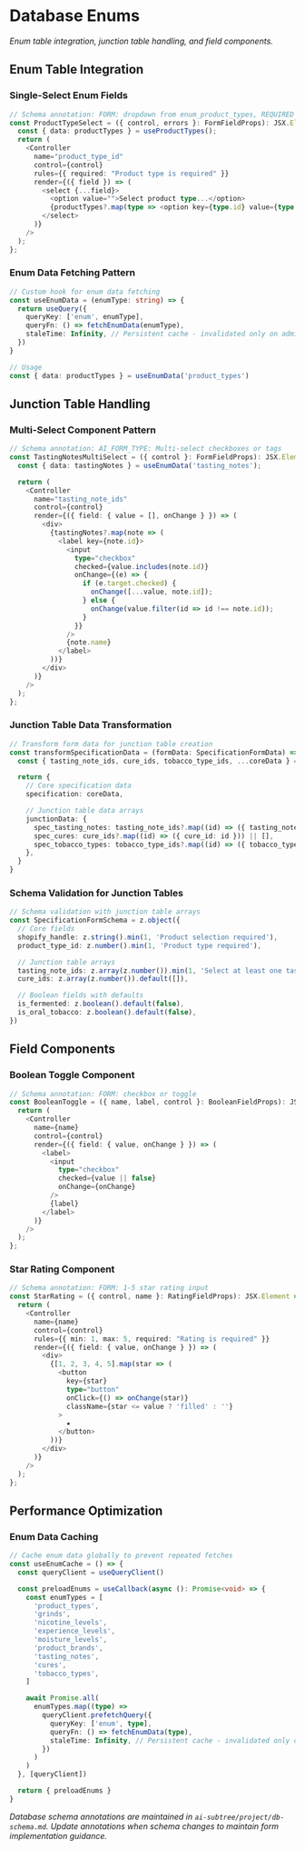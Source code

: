 # Database Enums

_Enum table integration, junction table handling, and field components._

<!-- AI_QUICK_REF
Overview: Enum integration patterns, junction table handling, and reusable field components
Key Rules: Single-select enum fields, Multi-select junction patterns, Enum data caching
Avoid: Redundant enum fetches, Missing junction table transformation, Non-cached enum data
-->

<!-- RELATED_DOCS
Core Patterns: db-forms.md (Schema-driven form development), form-patterns-validation.md (Form validation strategy)
Implementation: react-fundamentals.md (React Hook Form patterns), code-typescript.md (TypeScript validation)
Database: db-schema.md (Auto-generated schema documentation)
-->

## Enum Table Integration

### Single-Select Enum Fields

```typescript
// Schema annotation: FORM: dropdown from enum_product_types, REQUIRED
const ProductTypeSelect = ({ control, errors }: FormFieldProps): JSX.Element => {
  const { data: productTypes } = useProductTypes();
  return (
    <Controller
      name="product_type_id"
      control={control}
      rules={{ required: "Product type is required" }}
      render={({ field }) => (
        <select {...field}>
          <option value="">Select product type...</option>
          {productTypes?.map(type => <option key={type.id} value={type.id}>{type.name}</option>)}
        </select>
      )}
    />
  );
};
```

### Enum Data Fetching Pattern

```typescript
// Custom hook for enum data fetching
const useEnumData = (enumType: string) => {
  return useQuery({
    queryKey: ['enum', enumType],
    queryFn: () => fetchEnumData(enumType),
    staleTime: Infinity, // Persistent cache - invalidated only on admin updates
  })
}

// Usage
const { data: productTypes } = useEnumData('product_types')
```

## Junction Table Handling

### Multi-Select Component Pattern

```typescript
// Schema annotation: AI_FORM_TYPE: Multi-select checkboxes or tags
const TastingNotesMultiSelect = ({ control }: FormFieldProps): JSX.Element => {
  const { data: tastingNotes } = useEnumData('tasting_notes');

  return (
    <Controller
      name="tasting_note_ids"
      control={control}
      render={({ field: { value = [], onChange } }) => (
        <div>
          {tastingNotes?.map(note => (
            <label key={note.id}>
              <input
                type="checkbox"
                checked={value.includes(note.id)}
                onChange={(e) => {
                  if (e.target.checked) {
                    onChange([...value, note.id]);
                  } else {
                    onChange(value.filter(id => id !== note.id));
                  }
                }}
              />
              {note.name}
            </label>
          ))}
        </div>
      )}
    />
  );
};
```

### Junction Table Data Transformation

```typescript
// Transform form data for junction table creation
const transformSpecificationData = (formData: SpecificationFormData) => {
  const { tasting_note_ids, cure_ids, tobacco_type_ids, ...coreData } = formData

  return {
    // Core specification data
    specification: coreData,

    // Junction table data arrays
    junctionData: {
      spec_tasting_notes: tasting_note_ids?.map((id) => ({ tasting_note_id: id })) || [],
      spec_cures: cure_ids?.map((id) => ({ cure_id: id })) || [],
      spec_tobacco_types: tobacco_type_ids?.map((id) => ({ tobacco_type_id: id })) || [],
    },
  }
}
```

### Schema Validation for Junction Tables

```typescript
// Schema validation with junction table arrays
const SpecificationFormSchema = z.object({
  // Core fields
  shopify_handle: z.string().min(1, 'Product selection required'),
  product_type_id: z.number().min(1, 'Product type required'),

  // Junction table arrays
  tasting_note_ids: z.array(z.number()).min(1, 'Select at least one tasting note'),
  cure_ids: z.array(z.number()).default([]),

  // Boolean fields with defaults
  is_fermented: z.boolean().default(false),
  is_oral_tobacco: z.boolean().default(false),
})
```

## Field Components

### Boolean Toggle Component

```typescript
// Schema annotation: FORM: checkbox or toggle
const BooleanToggle = ({ name, label, control }: BooleanFieldProps): JSX.Element => {
  return (
    <Controller
      name={name}
      control={control}
      render={({ field: { value, onChange } }) => (
        <label>
          <input
            type="checkbox"
            checked={value || false}
            onChange={onChange}
          />
          {label}
        </label>
      )}
    />
  );
};
```

### Star Rating Component

```typescript
// Schema annotation: FORM: 1-5 star rating input
const StarRating = ({ control, name }: RatingFieldProps): JSX.Element => {
  return (
    <Controller
      name={name}
      control={control}
      rules={{ min: 1, max: 5, required: "Rating is required" }}
      render={({ field: { value, onChange } }) => (
        <div>
          {[1, 2, 3, 4, 5].map(star => (
            <button
              key={star}
              type="button"
              onClick={() => onChange(star)}
              className={star <= value ? 'filled' : ''}
            >
              ★
            </button>
          ))}
        </div>
      )}
    />
  );
};
```

## Performance Optimization

### Enum Data Caching

```typescript
// Cache enum data globally to prevent repeated fetches
const useEnumCache = () => {
  const queryClient = useQueryClient()

  const preloadEnums = useCallback(async (): Promise<void> => {
    const enumTypes = [
      'product_types',
      'grinds',
      'nicotine_levels',
      'experience_levels',
      'moisture_levels',
      'product_brands',
      'tasting_notes',
      'cures',
      'tobacco_types',
    ]

    await Promise.all(
      enumTypes.map((type) =>
        queryClient.prefetchQuery({
          queryKey: ['enum', type],
          queryFn: () => fetchEnumData(type),
          staleTime: Infinity, // Persistent cache - invalidated only on admin updates
        })
      )
    )
  }, [queryClient])

  return { preloadEnums }
}
```

_Database schema annotations are maintained in `ai-subtree/project/db-schema.md`. Update annotations when schema changes to maintain form implementation guidance._
